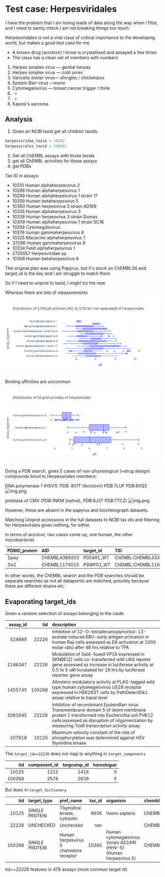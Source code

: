 # Test case: Herpesviridales

I have the problem that I am losing loads of data along the way when I filter,
and I need to sanity check I am not breaking things too much.

Herpesviridales is not a viral class of critical importance to the developing world,
but makes a good test case for me.

* A known drug (aciclovir) I know is crystallised and assayed a few times
* The class has a clean set of members with numbers

1. Herpes simplex virus — genital herpes
2. Herpes simplex virus — cold sores
3. Varicella zoster virus— shingles / chickenpox
4. Epstein Barr virus —mono
5. Cytomegalovirus — breast cancer trigger I think
6. -
7. -
8. Kaposi's sarcoma

## Analysis

1. Given an NCBI taxid get all children taxids.

```python
herpesviridae_taxid = 10292
herpesvirales_taxid = 548681
```

2. Get all ChEMBL assays with those taxids
3. get all ChEMBL activities for those assays
4. get PDBs

Tax ID in assays:

* 10310	Human alphaherpesvirus 2
* 10298	Human alphaherpesvirus 1
* 10299	Human alphaherpesvirus 1 strain 17
* 10359	Human betaherpesvirus 5
* 10360	Human herpesvirus 5 strain AD169
* 10335	Human alphaherpesvirus 3
* 10338	Human herpesvirus 3 strain Dumas
* 10309	Human alphaherpesvirus 1 strain SC16
* 10358	Cytomegalovirus
* 10376	human gammaherpesvirus 4
* 10325	Macacine alphaherpesvirus 1
* 37296	Human gammaherpesvirus 8
* 10334	Felid alphaherpesvirus 1
* 2725057	Herpesviridae sp.
* 10368	Human betaherpesvirus 6



The original plan was using Papyrus, but it's stuck on ChEMBL34
and target_id is the key and I am struggle to match them

So if I need to uniprot to taxid,
I might try the new 

Whereas there are lots of measurements

![herpes-all.png](images/herpes-all.png)

Binding affinities are uncommon

![herpes-kd.png](images/herpes-kd.png)

Doing a PDB search, gives 5 cases of non-physiological (=drug design) compounds
bond to Herpesvirales members:

DNA polymerase 1 (HSV1): PDB: 8V1T (Aciclovir) PDB:7LUF PDB:8VQ2
![img.png](herpes01.png)

protease of CMV (PDB:1NKM (native),  PDB:8J3T PDB:7TCZ)
![img.png](herpes02.png)

However, these are absent in the papyrus and biochemgraph datasets.

Matching Uniprot accessions in the full datasets to NCBI tax ids and filtering for Herpesvirales gives nothing,
for either.

In terms of aciclovir, two cases come up, one human, the other mycobacterial.

| PDBID_protein   | AID           | target_id   | TID                  | accession   |   uniprot_tax_id |
|:----------------|:--------------|:------------|:---------------------|:------------|-----------------:|
| 1pwy            | CHEMBL4369203 | P00491_WT   | ChEMBL:CHEMBL4338    | P00491      |             9606 |
| 3ix2            | CHEMBL1176015 | P9WP01_WT   | ChEMBL:CHEMBL1169594 | P9WP01      |           233413 |

In other words, the ChEMBL search and the PDB searches should be separate searches
as not all datapoints are matched, possibly because there are different strains etc.

## Evaporating target_ids

Given a random selection of assays belonging to the clade

|   assay_id |    tid | description                                                                                                                                                                                                                            |
|-----------:|-------:|:---------------------------------------------------------------------------------------------------------------------------------------------------------------------------------------------------------------------------------------|
|     524689 |  22226 | Inhibition of 12-O-tetradecanoylphorbol-13-acetate induced EBV-early antigen activation in human Raji cells assessed as EA activation at 1000 molar ratio after 48 hrs relative to TPA                                                 |
|    2146347 |  22226 | Modulation of Gal4-fused VP16 expressed in SKNBE(2) cells co-transfected with UAS repoter gene assessed as increase in luciferase activity at 0.5 to 5 uM incubated for 18 hrs by luciferase reporter gene assay                       |
|    1455745 | 100288 | Allosteric modulatory activity at FLAG-tagged wild type human cytomegalovirus US28 receptor expressed in HEK293T cells by PathDetectElk1 assay relative to basal level                                                                 |
|    2081645 |  22226 | Inhibition of recombinant EpsteinBarr virus Transmembrane domain 5 of latent membrane protein 1 transformed into Escherichia coli FHK12 cells assessed as disruption of oligomerization by measuring ToxR transcription activity assay |
|     207818 |  10125 | Maximum velocity constant of the rate of phosphorylation was determined against HSV thymidine kinase                                                                                                                                   |

The `target_id==22226` does not map to anything in `target_components`

|    tid |   component_id |   targcomp_id |   homologue |
|-------:|---------------:|--------------:|------------:|
|  10125 |           1212 |          1416 |           0 |
| 100288 |           2578 |          2639 |           0 |

But does in `target_dictionary`

|    tid | target_type    | pref_name                              |   tax_id | organism                                                           | chembl_id    |   species_group_flag |
|-------:|:---------------|:---------------------------------------|---------:|:-------------------------------------------------------------------|:-------------|---------------------:|
|  10125 | SINGLE PROTEIN | Thymidine kinase, cytosolic            |     9606 | Homo sapiens                                                       | CHEMBL2883   |                    0 |
|  22226 | UNCHECKED      | Unchecked                              |      nan |                                                                    | CHEMBL612545 |                    0 |
| 100288 | SINGLE PROTEIN | Human herpesvirus 5 chemokine receptor |    10360 | Human cytomegalovirus (strain AD169) (HHV-5) (Human herpesvirus 5) | CHEMBL4259   |                    0 |

tid==22226 features in 478 assays (most common target id)



